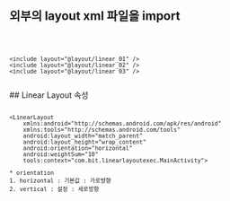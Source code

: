 
## 외부의 layout xml 파일을 import
<code>

	<include layout="@layout/linear_01" />
	<include layout="@layout/linear_02" />
	<include layout="@layout/linear_03" />
</code>
## Linear Layout 속성

<code>

	<LinearLayout 
	    xmlns:android="http://schemas.android.com/apk/res/android"
	    xmlns:tools="http://schemas.android.com/tools"
	    android:layout_width="match_parent"
	    android:layout_height="wrap_content"
	    android:orientation="horizontal"
	    android:weightSum="10"
	    tools:context="com.bit.linearlayoutexec.MainActivity">
	
	* orientation
	1. horizontal : 기본값 : 가로뱡향
	2. vertical : 설정 : 세로방향

</code>

